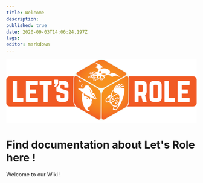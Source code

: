```yaml
---
title: Welcome
description: 
published: true
date: 2020-09-03T14:06:24.197Z
tags: 
editor: markdown
---
```


![logo.png](/medias/logo.png)

# Find documentation about Let's Role here !
Welcome to our Wiki !
